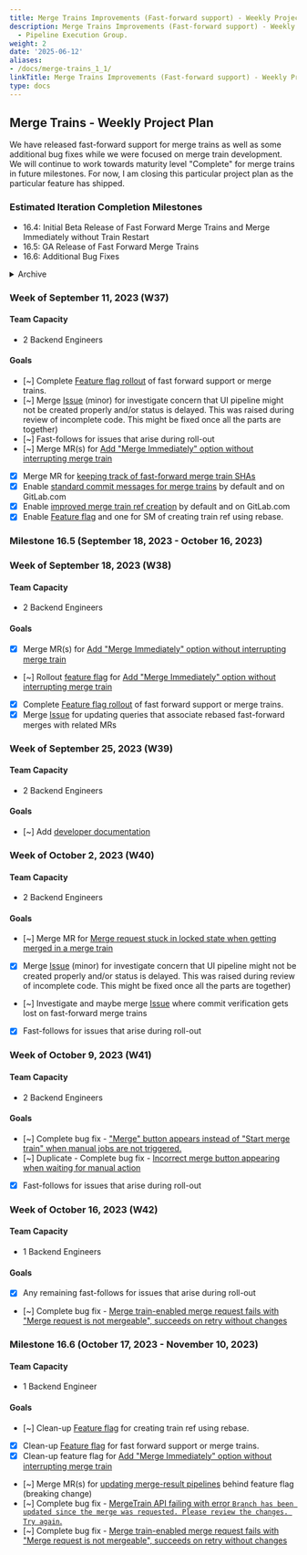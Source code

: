 ```yaml
---
title: Merge Trains Improvements (Fast-forward support) - Weekly Project Plan
description: Merge Trains Improvements (Fast-forward support) - Weekly Project Plan
  - Pipeline Execution Group.
weight: 2
date: '2025-06-12'
aliases:
- /docs/merge-trains_1_1/
linkTitle: Merge Trains Improvements (Fast-forward support) - Weekly Project Plan
type: docs
---
```


## Merge Trains - Weekly Project Plan

We have released fast-forward support for merge trains as well as some additional bug fixes while we were focused on merge train development.
We will continue to work towards maturity level "Complete" for merge trains in future milestones. For now, I am closing this particular project
plan as the particular feature has shipped.

### Estimated Iteration Completion Milestones

- 16.4: Initial Beta Release of Fast Forward Merge Trains and Merge Immediately without Train Restart
- 16.5: GA Release of Fast Forward Merge Trains
- 16.6: Additional Bug Fixes

<details>
    <summary markdown="span">Archive</summary>

### Week of August 7, 2023 (W32)

#### Team Capacity

- 1 Backend Engineer

#### Goals

- [x] Merge [MR](https://gitlab.com/gitlab-org/gitlab/-/merge_requests/128177) for refactoring of the Merge Request code for [issue](https://gitlab.com/gitlab-org/gitlab/-/issues/420668)
- [x] Merge [MR](https://gitlab.com/gitlab-org/gitlab/-/merge_requests/127531) for creating a train ref using rebase.

### Week of August 14, 2023 (W33)

#### Team Capacity

- 2.5 Backend Engineers

#### Goals

- [x]  [Feature flag rollout](https://gitlab.com/gitlab-org/gitlab/-/issues/420949) of [refactoring of the Merge Request code](https://gitlab.com/gitlab-org/gitlab/-/issues/420668).
- [~]  Create MR(s) for [Add "Merge Immediately" option without interrupting merge train](https://gitlab.com/gitlab-org/gitlab/-/issues/414505)
- [~] [Feature flag rollout](https://gitlab.com/gitlab-org/gitlab/-/issues/420161) of creating train ref using rebase.

### Week of August 21, 2023 (W34)

#### Team Capacity

- 2.5 Backend Engineers

#### Goals

- [~] Merge [MR](https://gitlab.com/gitlab-org/gitlab/-/merge_requests/125921) for fast forward merge of train ref into target branch
- [~] Merge MR(s) for [Add "Merge Immediately" option without interrupting merge train](https://gitlab.com/gitlab-org/gitlab/-/issues/414505)
- [~] Merge MR for [Merge request stuck in locked state when getting merged in a merge train](https://gitlab.com/gitlab-org/gitlab/-/issues/389044)
- [x] Create MR(s) for [Add "Merge Immediately" option without interrupting merge train](https://gitlab.com/gitlab-org/gitlab/-/issues/414505)

### Week of  August 28, 2023 (W35)

#### Team Capacity

- 2 Backend Engineers

#### Goals

- [x] Merge [MR](https://gitlab.com/gitlab-org/gitlab/-/merge_requests/125921) for fast forward merge of train ref into target branch
- [x] Merge [MR](https://gitlab.com/gitlab-org/gitlab/-/merge_requests/129820) for using a different commit message when doing fast forward merges
- [x] *Pulled forward* Merge [Issue](https://gitlab.com/gitlab-org/gitlab/-/issues/418819) for refactoring and aggregate specs
- [~] Merge [Issue](https://gitlab.com/gitlab-org/gitlab/-/issues/418822) for investigating if merge commit and squash_commit_sha tracking is needed
- [~] Merge MR(s) for [Add "Merge Immediately" option without interrupting merge train](https://gitlab.com/gitlab-org/gitlab/-/issues/414505)
- [~] Rollout feature flag for [Add "Merge Immediately" option without interrupting merge train](https://gitlab.com/gitlab-org/gitlab/-/issues/414505)
- [x] *Added* Bug fix for [Issue](https://gitlab.com/gitlab-org/gitlab/-/merge_requests/130467) encountered during initial rollout

### Week of September 4, 2023 (W36)

#### Team Capacity

- 2 Backend Engineers

#### Goals

- [~] Merge [Issue](https://gitlab.com/gitlab-org/gitlab/-/issues/418822) for investigating if merge commit and squash_commit_sha tracking is needed
- [~] [Feature flag rollout](https://gitlab.com/gitlab-org/gitlab/-/issues/420161) of creating train ref using rebase.

</details>

### Week of September 11, 2023 (W37)

#### Team Capacity

- 2 Backend Engineers

#### Goals

- [~] Complete [Feature flag rollout](https://gitlab.com/gitlab-org/gitlab/-/issues/282442) of fast forward support or merge trains.
- [~] Merge [Issue](https://gitlab.com/gitlab-org/gitlab/-/issues/420000) (minor) for investigate concern that UI pipeline might not be created properly and/or status is delayed. This was raised during review of incomplete code. This might be fixed once all the parts are together)
- [~] Fast-follows for issues that arise during roll-out
- [~] Merge MR(s) for [Add "Merge Immediately" option without interrupting merge train](https://gitlab.com/gitlab-org/gitlab/-/issues/414505)
- [x] Merge MR for [keeping track of fast-forward merge train SHAs](https://gitlab.com/gitlab-org/gitlab/-/merge_requests/130763)
- [x] Enable [standard commit messages for merge trains](https://gitlab.com/gitlab-org/gitlab/-/merge_requests/131308) by default and on GitLab.com
- [x] Enable [improved merge train ref creation](https://gitlab.com/gitlab-org/gitlab/-/merge_requests/131218) by default and on GitLab.com
- [x] Enable [Feature flag](https://gitlab.com/gitlab-org/gitlab/-/issues/420161) and one for SM of creating train ref using rebase.

### Milestone 16.5 (September 18, 2023 - October 16, 2023)

### Week of September 18, 2023 (W38)

#### Team Capacity

- 2 Backend Engineers

#### Goals

- [x] Merge MR(s) for [Add "Merge Immediately" option without interrupting merge train](https://gitlab.com/gitlab-org/gitlab/-/issues/414505)
- [~] Rollout [feature flag](https://gitlab.com/gitlab-org/gitlab/-/issues/422111) for [Add "Merge Immediately" option without interrupting merge train](https://gitlab.com/gitlab-org/gitlab/-/issues/414505)
- [x] Complete [Feature flag rollout](https://gitlab.com/gitlab-org/gitlab/-/issues/282442) of fast forward support or merge trains.
- [x] Merge [Issue](https://gitlab.com/gitlab-org/gitlab/-/issues/425100) for updating queries that associate rebased fast-forward merges with related MRs

### Week of September 25, 2023 (W39)

#### Team Capacity

- 2 Backend Engineers

#### Goals

- [~] Add [developer documentation](https://gitlab.com/gitlab-org/gitlab/-/issues/423893)

### Week of October 2, 2023 (W40)

#### Team Capacity

- 2 Backend Engineers

#### Goals

- [~] Merge MR for [Merge request stuck in locked state when getting merged in a merge train](https://gitlab.com/gitlab-org/gitlab/-/issues/389044)
- [x] Merge [Issue](https://gitlab.com/gitlab-org/gitlab/-/issues/420000) (minor) for investigate concern that UI pipeline might not be created properly and/or status is delayed. This was raised during review of incomplete code. This might be fixed once all the parts are together)
- [~] Investigate and maybe merge [Issue](https://gitlab.com/gitlab-org/gitlab/-/issues/425219) where commit verification gets lost on fast-forward merge trains
- [x] Fast-follows for issues that arise during roll-out

### Week of October 9, 2023 (W41)

#### Team Capacity

- 2 Backend Engineers

#### Goals

- [~] Complete bug fix - ["Merge" button appears instead of "Start merge train" when manual jobs are not triggered.](https://gitlab.com/gitlab-org/gitlab/-/issues/382394)
- [~] Duplicate - Complete bug fix - [Incorrect merge button appearing when waiting for manual action](https://gitlab.com/gitlab-org/gitlab/-/issues/300663)
- [x] Fast-follows for issues that arise during roll-out

### Week of October 16, 2023 (W42)

#### Team Capacity

- 1 Backend Engineers

#### Goals

- [x] Any remaining fast-follows for issues that arise during roll-out
- [~] Complete bug fix - [Merge train-enabled merge request fails with "Merge request is not mergeable", succeeds on retry without changes](https://gitlab.com/gitlab-org/gitlab/-/issues/344021)

### Milestone 16.6 (October 17, 2023 - November 10, 2023)

#### Team Capacity

- 1 Backend Engineer

#### Goals

- [~] Clean-up [Feature flag](https://gitlab.com/gitlab-org/gitlab/-/issues/420161) for creating train ref using rebase.
- [x] Clean-up [Feature flag](https://gitlab.com/gitlab-org/gitlab/-/issues/282442) for fast forward support or merge trains.
- [x] Clean-up feature flag for [Add "Merge Immediately" option without interrupting merge train](https://gitlab.com/gitlab-org/gitlab/-/issues/414505)
- [~] Merge MR(s) for [updating merge-result pipelines](https://gitlab.com/gitlab-org/gitlab/-/issues/421025) behind feature flag (breaking change)
- [~] Complete bug fix - [MergeTrain API failing with error `Branch has been updated since the merge was requested. Please review the changes. Try again`.](https://gitlab.com/gitlab-org/gitlab/-/issues/409339)
- [~] Complete bug fix - [Merge train-enabled merge request fails with "Merge request is not mergeable", succeeds on retry without changes](https://gitlab.com/gitlab-org/gitlab/-/issues/344021)
